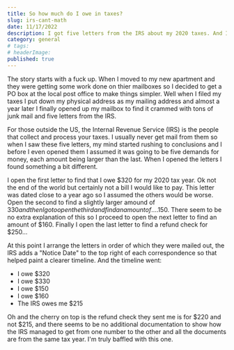 ```yaml
---
title: So how much do I owe in taxes?
slug: irs-cant-math
date: 11/17/2022
description: I got five letters from the IRS about my 2020 taxes. And I still have no clue if I owe them taxes...
category: general
# tags:
# headerImage:
published: true
---
```


The story starts with a fuck up. When I moved to my new apartment and they were getting some work done on thier mailboxes so I decided to get a PO box at the local post office to make things simpler. Well when I filed my taxes I put down my physical address as my mailing address and almost a year later I finally opened up my mailbox to find it crammed with tons of junk mail and five letters from the IRS.

For those outside the US, the Internal Revenue Service (IRS) is the people that collect and process your taxes. I usually never get mail from them so when I saw these five letters, my mind started rushing to conclusions and I before I even opened them I assumed it was going to be five demands for money, each amount being larger than the last. When I opened the letters I found something a bit different.

I open the first letter to find that I owe $320 for my 2020 tax year. Ok not the end of the world but certainly not a bill I would like to pay. This letter was dated close to a year ago so I assumed the others would be worse. Open the second to find a slightly larger amound of $330 and then I go to open the third and find an amount of....$150. There seem to be no extra explanation of this so I proceed to open the next letter to find an amount of $160. Finally I open the last letter to find a refund check for $250...

At this point I arrange the letters in order of which they were mailed out, the IRS adds a "Notice Date" to the top right of each correspondence so that helped paint a clearer timeline. And the timeline went:

- I owe $320
- I owe $330
- I owe $150
- I owe $160
- The IRS owes me $215

Oh and the cherry on top is the refund check they sent me is for $220 and not $215, and there seems to be no additional documentation to show how the IRS managed to get from one number to the other and all the documents are from the same tax year. I'm truly baffled with this one.
